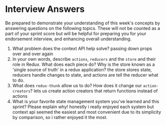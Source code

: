 # Interview Answers
Be prepared to demonstrate your understanding of this week's concepts by answering questions on the following topics. These will not be counted as a part of your sprint score but will be helpful for preparing you for your endorsement interview, and enhancing overall understanding.

1. What problem does the context API help solve?
    passing down props over and over again
2. In your own words, describe `actions`, `reducers` and the `store` and their role in Redux. What does each piece do? Why is the store known as a 'single source of truth' in a redux application?
    the store stores state, reducers handle changes to state, and actions are tell the reducer what to do.
3. What does `redux-thunk` allow us to do? How does it change our `action-creators`?
    lets us create action creators that return functions instead of actions
4. What is your favorite state management system you've learned and this sprint? Please explain why!
    honestly i really enjoyed each system but context api seemed the easiest and most convenient due to its simplicity by comparison, so i rather enjoyed it the most.
